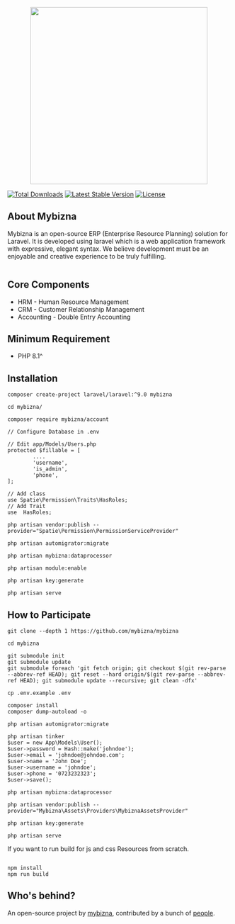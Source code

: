 <p align="center"><a href="https://mybizna.com" target="_blank"><img src="http://mybizna.com/wp-content/uploads/2021/11/logo.png" width="400"></a></p>


<a href="https://packagist.org/packages/mybizna/mybizna"><img src="https://img.shields.io/packagist/dt/mybizna/mybizna" alt="Total Downloads"></a>
<a href="https://packagist.org/packages/mybizna/mybizna"><img src="https://img.shields.io/packagist/v/mybizna/mybizna" alt="Latest Stable Version"></a>
<a href="https://packagist.org/packages/mybizna/mybizna"><img src="https://img.shields.io/packagist/l/mybizna/mybizna" alt="License"></a>
</p> 

## About Mybizna

Mybizna is an open-source ERP (Enterprise Resource Planning) solution for Laravel. It is developed using laravel which is a web application framework with expressive, elegant syntax. We believe development must be an enjoyable and creative experience to be truly fulfilling. 

<figure><img src="https://722412034-files.gitbook.io/~/files/v0/b/gitbook-x-prod.appspot.com/o/spaces%2F0dkrQE1EPlRKzUjTpBUW%2Fuploads%2FmDMo7dsJRhGaySFk2GjZ%2Fmybizna-erp-laravel.png?alt=media&token=8886c6c2-4366-432e-a33e-6c1ae48000ab" alt=""><figcaption></figcaption></figure>


## Core Components

-   HRM - Human Resource Management
-   CRM - Customer Relationship Management
-   Accounting - Double Entry Accounting


## Minimum Requirement

-   PHP 8.1^


## Installation

```
composer create-project laravel/laravel:^9.0 mybizna

cd mybizna/

composer require mybizna/account

// Configure Database in .env

// Edit app/Models/Users.php
protected $fillable = [
        ....
        'username',
        'is_admin',
        'phone',
];

// Add class
use Spatie\Permission\Traits\HasRoles;
// Add Trait
use  HasRoles;

php artisan vendor:publish --provider="Spatie\Permission\PermissionServiceProvider"

php artisan automigrator:migrate

php artisan mybizna:dataprocessor

php artisan module:enable

php artisan key:generate

php artisan serve

```

## How to Participate

```
git clone --depth 1 https://github.com/mybizna/mybizna

cd mybizna

git submodule init
git submodule update
git submodule foreach 'git fetch origin; git checkout $(git rev-parse --abbrev-ref HEAD); git reset --hard origin/$(git rev-parse --abbrev-ref HEAD); git submodule update --recursive; git clean -dfx'

cp .env.example .env

composer install
composer dump-autoload -o

php artisan automigrator:migrate

php artisan tinker
$user = new App\Models\User();
$user->password = Hash::make('johndoe');
$user->email = 'johndoe@johndoe.com';
$user->name = 'John Doe';
$user->username = 'johndoe';
$user->phone = '0723232323';
$user->save();

php artisan mybizna:dataprocessor

php artisan vendor:publish --provider="Mybizna\Assets\Providers\MybiznaAssetsProvider"

php artisan key:generate

php artisan serve

```

If you want to run build for js and css Resources from scratch.

```

npm install
npm run build

```

## Who's behind?

An open-source project by [mybizna](https://mybizna.com/), contributed by a bunch of [people](https://github.com/mybizna/mybizna/graphs/contributors).
